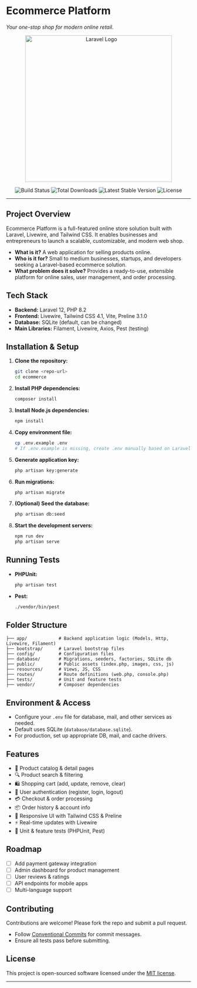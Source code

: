 # Ecommerce Platform

*Your one-stop shop for modern online retail.*

<p align="center">
  <img src="https://raw.githubusercontent.com/laravel/art/master/logo-lockup/5%20SVG/2%20CMYK/1%20Full%20Color/laravel-logolockup-cmyk-red.svg" width="400" alt="Laravel Logo">
</p>

<p align="center">
  <img src="https://github.com/laravel/framework/workflows/tests/badge.svg" alt="Build Status">
  <img src="https://img.shields.io/packagist/dt/laravel/framework" alt="Total Downloads">
  <img src="https://img.shields.io/packagist/v/laravel/framework" alt="Latest Stable Version">
  <img src="https://img.shields.io/packagist/l/laravel/framework" alt="License">
</p>

---

## Project Overview

Ecommerce Platform is a full-featured online store solution built with Laravel, Livewire, and Tailwind CSS. It enables businesses and entrepreneurs to launch a scalable, customizable, and modern web shop. 

- **What is it?** A web application for selling products online.
- **Who is it for?** Small to medium businesses, startups, and developers seeking a Laravel-based ecommerce solution.
- **What problem does it solve?** Provides a ready-to-use, extensible platform for online sales, user management, and order processing.

## Tech Stack

- **Backend:** Laravel 12, PHP 8.2
- **Frontend:** Livewire, Tailwind CSS 4.1, Vite, Preline 3.1.0
- **Database:** SQLite (default, can be changed)
- **Main Libraries:** Filament, Livewire, Axios, Pest (testing)

## Installation & Setup

1. **Clone the repository:**
   ```bash
   git clone <repo-url>
   cd ecommerce
   ```
2. **Install PHP dependencies:**
   ```bash
   composer install
   ```
3. **Install Node.js dependencies:**
   ```bash
   npm install
   ```
4. **Copy environment file:**
   ```bash
   cp .env.example .env
   # If .env.example is missing, create .env manually based on Laravel defaults
   ```
5. **Generate application key:**
   ```bash
   php artisan key:generate
   ```
6. **Run migrations:**
   ```bash
   php artisan migrate
   ```
7. **(Optional) Seed the database:**
   ```bash
   php artisan db:seed
   ```
8. **Start the development servers:**
   ```bash
   npm run dev
   php artisan serve
   ```

## Running Tests

- **PHPUnit:**
  ```bash
  php artisan test
  ```
- **Pest:**
  ```bash
  ./vendor/bin/pest
  ```

## Folder Structure

```
├── app/            # Backend application logic (Models, Http, Livewire, Filament)
├── bootstrap/      # Laravel bootstrap files
├── config/         # Configuration files
├── database/       # Migrations, seeders, factories, SQLite db
├── public/         # Public assets (index.php, images, css, js)
├── resources/      # Views, JS, CSS
├── routes/         # Route definitions (web.php, console.php)
├── tests/          # Unit and feature tests
├── vendor/         # Composer dependencies
```

## Environment & Access

- Configure your `.env` file for database, mail, and other services as needed.
- Default uses SQLite (`database/database.sqlite`).
- For production, set up appropriate DB, mail, and cache drivers.

## Features

- 🛒 Product catalog & detail pages
- 🔍 Product search & filtering
- 🛍️ Shopping cart (add, update, remove, clear)
- 👤 User authentication (register, login, logout)
- 💳 Checkout & order processing
- 📦 Order history & account info
- 🎨 Responsive UI with Tailwind CSS & Preline
- ⚡ Real-time updates with Livewire
- 🧪 Unit & feature tests (PHPUnit, Pest)

## Roadmap

- [ ] Add payment gateway integration
- [ ] Admin dashboard for product management
- [ ] User reviews & ratings
- [ ] API endpoints for mobile apps
- [ ] Multi-language support

## Contributing

Contributions are welcome! Please fork the repo and submit a pull request. 
- Follow [Conventional Commits](https://www.conventionalcommits.org/) for commit messages.
- Ensure all tests pass before submitting.

## License

This project is open-sourced software licensed under the [MIT license](https://opensource.org/licenses/MIT).

---
